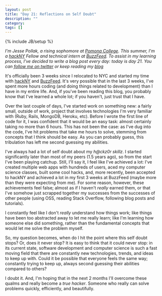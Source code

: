 ```yaml
---
layout: post
title: "Day 21: Reflections on Self Doubt"
description: ""
category: 
tags: []
---
```

{% include JB/setup %}

*I'm Jesse Pollak, a rising sophomore at [Pomona College](http://pomona.edu). This summer, I'm a [hackNY](http://hackny.org) Fellow and technical intern at [BuzzFeed](http://buzzfeed.com). To assist in my learning process, I've decided to write a blog post every day: today is day 21. You can [follow me on twitter](http://twitter.com/jessepollak) or keep reading my [blog](http://jessepollak.me)*

It's officially been 3 weeks since I relocated to NYC and started my time with [hackNY](http://hackny.org) and [BuzzFeed](http://buzzfeed.com). It's very possible that in the last 3 weeks, I've spent more hours coding (and doing things related to development) than I have in my entire life. And, if you've been reading this blog, you probably know that I've learned a whole lot; if you haven't, just trust that I have.

Over the last couple of days, I've started work on something new: a fairly small, outside of work, project that involves technologies I'm very familiar with (Ruby, Rails, MongoDB, Heroku, etc). Before I wrote the first line of code for it, I was confident that it would be an easy task: almost certainly taking no more than 6 hours. This has not been the case: as I've dug into the code, I've hit problems that take me hours to solve, stemming from concepts that I think should be easy. As you can probably guess, this tribulation has left me second guessing my abilities.
 
I've always had a lot of self doubt about my *h@ckz0r skillz*. I started significantly later than most of my peers (1.5 years ago), so from the start I've been playing catchup. Still, I'll say it, I feel like I've achieved a lot: I've created multiple web apps with hundreds of users, aced my computer science classes, built some cool hacks, and, more recently, been accepted to hackNY and achieved a lot in my first 3 weeks at BuzzFeed (maybe more than they were expecting from me). For some reason, however, these achievements feel false; almost as if I haven't *really* earned them, or that I've somehow just scrapped together my successes from the successes of other people (using OSS, reading Stack Overflow, following blog posts and tutorials).

I constantly feel like I don't *really* understand how things work; like things have been too abstracted away to let me really learn; like I'm learning how someone else did something, rather than the fundamental concepts that would let me solve the problem myself.

So, my question becomes, when do I hit the point where this self doubt stops? Or, does it never stop? It is easy to think that it could never stop: in its current state, software development and computer science is such a fast moving field that there are constantly new technologies, trends, and ideas to keep up with. Could it be possible that everyone feels the same way; constantly trying to keep up, always second guessing their abilities compared to others?

I doubt it. And, I'm hoping that in the next 2 months I'll overcome these qualms and really become a *true hacker*. Someone who really can solve problems quickly, efficiently, and beautifully.